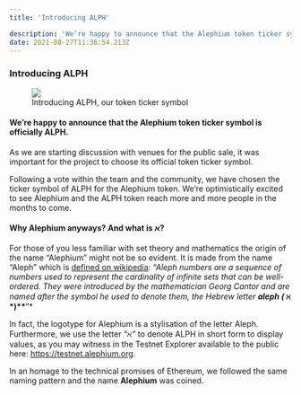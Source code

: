 ```yaml
---
title: 'Introducing ALPH'

description: 'We’re happy to announce that the Alephium token ticker symbol is officially ALPH.'
date: 2021-08-27T11:36:54.213Z
---
```


### Introducing ALPH

<figure id="4d2d" class="graf graf--figure graf-after--h3">
<img src="https://cdn-images-1.medium.com/max/800/1*amQziQeFfHl-YNyQGNw0Gg.jpeg" class="graf-image" data-image-id="1*amQziQeFfHl-YNyQGNw0Gg.jpeg" data-width="700" data-height="307" data-is-featured="true" />
<figcaption>Introducing ALPH, our token ticker symbol</figcaption>
</figure>

#### We’re happy to announce that the Alephium token ticker symbol is officially **ALPH.**

As we are starting discussion with venues for the public sale, it was important for the project to choose its official token ticker symbol.

Following a vote within the team and the community, we have chosen the ticker symbol of ALPH for the Alephium token. We’re optimistically excited to see Alephium and the ALPH token reach more and more people in the months to come.

#### Why Alephium anyways? And what is א?

For those of you less familiar with set theory and mathematics the origin of the name “Alephium” might not be so evident. It is made from the name “Aleph” which is <a href="https://en.wikipedia.org/wiki/Aleph_number" class="markup--anchor markup--p-anchor" data-href="https://en.wikipedia.org/wiki/Aleph_number" rel="noopener" target="_blank">defined on wikipedia</a>: _“Aleph numbers are a sequence of numbers used to represent the cardinality of infinite sets that can be well-ordered. They were introduced by the mathematician Georg Cantor and are named after the symbol he used to denote them, the Hebrew letter_ **_aleph (_ ℵ \*)\*\***”\*

In fact, the logotype for Alephium is a stylisation of the letter Aleph. Furthermore, we use the letter “_ℵ”_ to denote ALPH in short form to display values, as you may witness in the Testnet Explorer available to the public here: <a href="https://testnet.alephium.org" class="markup--anchor markup--p-anchor" data-href="https://testnet.alephium.org" rel="noopener" target="_blank">https://testnet.alephium.org</a>.

In an homage to the technical promises of Ethereum, we followed the same naming pattern and the name **Alephium** was coined.

